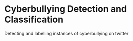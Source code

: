 # Cyberbullying Detection and Classification
 Detecting and labelling instances of cyberbullying on twitter
